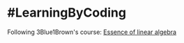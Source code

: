# #LearningByCoding

Following 3Blue1Brown's course: [Essence of linear algebra](https://youtube.com/playlist?list=PLZHQObOWTQDPD3MizzM2xVFitgF8hE_ab&feature=shared)

